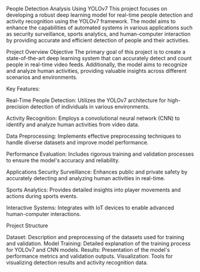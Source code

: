 People Detection Analysis Using YOLOv7
This project focuses on developing a robust deep learning model for real-time people detection and activity recognition using the YOLOv7 framework. The model aims to enhance the capabilities of automated systems in various applications such as security surveillance, sports analytics, and human-computer interaction by providing accurate and efficient detection of people and their activities.

Project Overview
Objective
The primary goal of this project is to create a state-of-the-art deep learning system that can accurately detect and count people in real-time video feeds. Additionally, the model aims to recognize and analyze human activities, providing valuable insights across different scenarios and environments.

Key Features:

Real-Time People Detection: Utilizes the YOLOv7 architecture for high-precision detection of individuals in various environments.

Activity Recognition: Employs a convolutional neural network (CNN) to identify and analyze human activities from video data.

Data Preprocessing: Implements effective preprocessing techniques to handle diverse datasets and improve model performance.

Performance Evaluation: Includes rigorous training and validation processes to ensure the model's accuracy and reliability.

Applications
Security Surveillance: Enhances public and private safety by accurately detecting and analyzing human activities in real-time.

Sports Analytics: Provides detailed insights into player movements and actions during sports events.

Interactive Systems: Integrates with IoT devices to enable advanced human-computer interactions.

Project Structure

Dataset: Description and preprocessing of the datasets used for training and validation.
Model Training: Detailed explanation of the training process for YOLOv7 and CNN models.
Results: Presentation of the model's performance metrics and validation outputs.
Visualization: Tools for visualizing detection results and activity recognition data.
